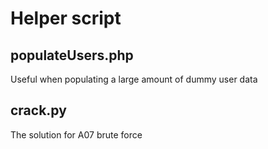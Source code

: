 # Helper script

## populateUsers.php
Useful when populating a large amount of dummy user data

## crack.py
The solution for A07 brute force